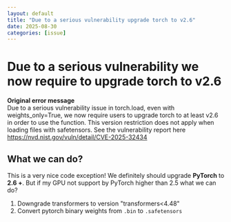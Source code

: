 ```yaml
---
layout: default
title: "Due to a serious vulnerability upgrade torch to v2.6"
date: 2025-08-30
categories: [issue]
---
```


# Due to a serious vulnerability we now require to upgrade torch to v2.6
**Original error message**  
Due to a serious vulnerability issue in torch.load, even with weights_only=True, we now require users to upgrade torch to at least v2.6 in order to use the function. This version restriction does not apply when loading files with safetensors. See the vulnerability report here https://nvd.nist.gov/vuln/detail/CVE-2025-32434

## What we can do?

This is a very nice code exception! We definitely should upgrade **PyTorch** to **2.6 +**. But if my GPU not support by PyTorch higher than 2.5 what we can do?

1. Downgrade transformers to version "transformers<4.48"
2. Convert pytorch binary weights from `.bin` to `.safetensors`
